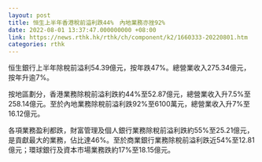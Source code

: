 ```yaml
---
layout: post
title: 恒生上半年香港稅前溢利跌44%　內地業務亦挫92%
date: 2022-08-01 13:37:47.000000000 +08:00
link: https://news.rthk.hk/rthk/ch/component/k2/1660333-20220801.htm
categories: rthk
---
```


恒生銀行上半年除稅前溢利54.39億元，按年跌47%。總營業收入275.34億元，按年升逾7%。

按地區劃分，香港業務除稅前溢利跌約44%至52.87億元，總營業收入升7.5%至258.14億元。至於內地業務除稅前溢利跌92%至6100萬元，總營業收入升7%至16.12億元。

各項業務盈利都跌，財富管理及個人銀行業務除稅前溢利跌約55%至25.21億元，是貢獻最大的業務，佔比達46%。至於商業銀行業務除稅前溢利跌近54%至12.81億元；環球銀行及資本市場業務跌約17%至18.15億元。
